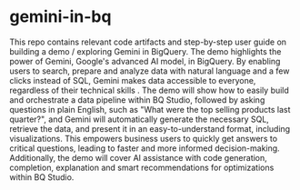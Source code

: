 # gemini-in-bq

This repo contains relevant code artifacts and step-by-step user guide on building a demo / exploring Gemini in BigQuery. The demo highlights the power of Gemini, Google's advanced AI model, in BigQuery. By enabling users to search, prepare and analyze data with natural language and a few clicks instead of SQL, Gemini makes data accessible to everyone, regardless of their technical skills . The demo will show how to easily build and orchestrate a data pipeline within BQ Studio, followed by asking questions in plain English, such as "What were the top selling products last quarter?", and Gemini will automatically generate the necessary SQL, retrieve the data, and present it in an easy-to-understand format, including visualizations. This empowers business users to quickly get answers to critical questions, leading to faster and more informed decision-making. Additionally, the demo will cover AI assistance with code generation, completion, explanation and smart recommendations for optimizations within BQ Studio.
